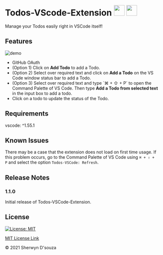 # Todos-VScode-Extension <img src="https://upload.wikimedia.org/wikipedia/commons/thumb/9/9a/Visual_Studio_Code_1.35_icon.svg/1024px-Visual_Studio_Code_1.35_icon.svg.png" height="35px" width="35px"/> <img src="https://freepngimg.com/download/android/62306-do-task-to-icons-list-item-computer.png" height="35px" width="35px"/>

Manage your Todos easily right in VSCode itself!

## Features

![demo](https://i.ibb.co/k1CFh8f/demo.gif)

<ul>
  <li>GitHub OAuth</li>
  <li>(Option 1) Click on <b>Add Todo</b> to add a Todo.</li>
  <li>(Option 2) Select over required text and click on <b>Add a Todo</b> on the VS Code window status bar to add a Todo.</li>
  <li>(Option 3) Select over required text and type `⌘ + ⇧ + P` to open the Command Palette of VS Code. Then type <b>Add a Todo from selected text</b> in the input box to add a todo.</li>
  <li>Click on a todo to update the status of the Todo.</li>
</ul>

## Requirements

vscode: ^1.55.1

## Known Issues

There may be a case that the extension does not load on first time usage. If this problem occurs, go to the Command Palette of VS Code using `⌘ + ⇧ + P` and select the option `Todos-VSCode: Refresh`.

## Release Notes

### 1.1.0

Initial release of Todos-VSCode-Extension.

## License

[![License: MIT](https://img.shields.io/badge/License-MIT-yellow.svg)](https://opensource.org/licenses/MIT)

[MIT License Link](https://github.com/sherwyn11/Todos-VSCode-Extension/blob/master/LICENSE)


&copy; 2021 Sherwyn D'souza
